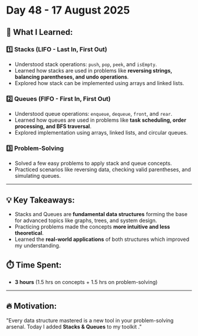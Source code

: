 # Day 48 - 17 August 2025


## 🧠 What I Learned:

### 1️⃣ Stacks (LIFO - Last In, First Out)
- Understood stack operations: `push`, `pop`, `peek`, and `isEmpty`.
- Learned how stacks are used in problems like **reversing strings, balancing parentheses, and undo operations**.
- Explored how stack can be implemented using arrays and linked lists.

### 2️⃣ Queues (FIFO - First In, First Out)
- Understood queue operations: `enqueue`, `dequeue`, `front`, and `rear`.
- Learned how queues are used in problems like **task scheduling, order processing, and BFS traversal**.
- Explored implementation using arrays, linked lists, and circular queues.

### 3️⃣ Problem-Solving
- Solved a few easy problems to apply stack and queue concepts.
- Practiced scenarios like reversing data, checking valid parentheses, and simulating queues.
---

## 💡 Key Takeaways:
- Stacks and Queues are **fundamental data structures** forming the base for advanced topics like graphs, trees, and system design.
- Practicing problems made the concepts **more intuitive and less theoretical**.
- Learned the **real-world applications** of both structures which improved my understanding.


## ⏱️ Time Spent:
- **3 hours** (1.5 hrs on concepts + 1.5 hrs on problem-solving)

---

## 🔥 Motivation:
"Every data structure mastered is a new tool in your problem-solving arsenal. Today I added **Stacks & Queues** to my toolkit ."
